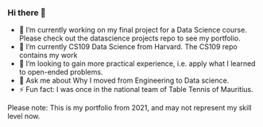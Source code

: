 ### Hi there 👋


- 🔭 I’m currently working on my final project for a Data Science course. Please check out the datascience projects repo to see my portfolio.
- 🌱 I’m currently CS109 Data Science from Harvard. The CS109 repo contains my work
- 👯 I’m looking to gain more practical experience, i.e. apply what I learned to open-ended problems.
- 💬 Ask me about Why I moved from Engineering to Data science.
- ⚡ Fun fact: I was once in the national team of Table Tennis of Mauritius.

Please note: This is my portfolio from 2021, and may not represent my skill level now.
